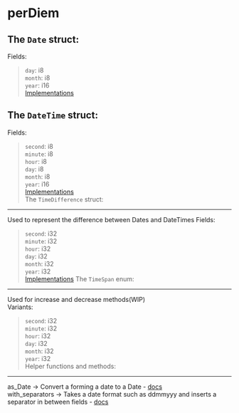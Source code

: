 # perDiem

The `Date` struct:  
----------------
Fields:  
> `day`: i8  
> `month`: i8  
> `year`: i16  
[Implementations](https://docs.rs/perDiem/0.1.4/perDiem/types/struct.Date.html#method.allShareEL)  

The `DateTime` struct:  
-------------------
Fields:  
>`second`: i8  
>`minute`: i8  
>`hour`: i8  
>`day`: i8  
>`month`: i8  
>`year`: i16  
[Implementations](https://docs.rs/perDiem/0.1.4/perDiem/types/struct.DateTime.html)  
The `TimeDifference` struct:  
----------------------------
Used to represent the difference between Dates and DateTimes
Fields:
>`second`: i32   
>`minute`: i32  
>`hour`: i32  
>`day`: i32  
>`month`: i32  
>`year`: i32  
[Implementations](https://docs.rs/perDiem/0.1.4/perDiem/types/struct.TimeDifference.html) 
The `TimeSpan` enum:  
--------------------
Used for increase and decrease methods(WIP)  
Variants:
>`second`: i32   
>`minute`: i32  
>`hour`: i32  
>`day`: i32  
>`month`: i32  
>`year`: i32  
Helper functions and methods:  
-----------------------------
as_Date -> Convert a forming a date to a Date - [docs](https://docs.rs/perDiem/0.1.4/perDiem/types/trait.x.html)  
with_separators -> Takes a date format such as ddmmyyy and inserts a separator in between fields - [docs](https://docs.rs/perDiem/0.1.4perDiem/types/trait.y.html)  